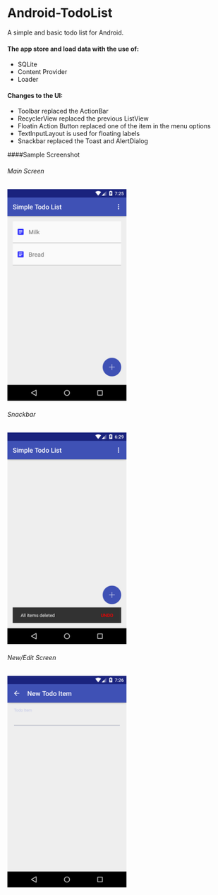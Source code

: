 # Android-TodoList
A simple and basic todo list for Android.

#### The app store and load data with the use of:
- SQLite
- Content Provider
- Loader

#### Changes to the UI:
- Toolbar replaced the ActionBar
- RecyclerView replaced the previous ListView
- Floatin Action Button replaced one of the item in the menu options
- TextInputLayout is used for floating labels
- Snackbar replaced the Toast and AlertDialog

####Sample Screenshot
###### Main Screen<br>
<img src="https://github.com/anhvannguyen/Android-TodoList/blob/master/images/Todo_List_01.png" width="270" height="480" /><br>

###### Snackbar<br>
<img src="https://github.com/anhvannguyen/Android-TodoList/blob/master/images/Todo_List_02.png" width="270" height="480" /><br>

###### New/Edit Screen<br>
<img src="https://github.com/anhvannguyen/Android-TodoList/blob/master/images/Todo_List_03.png" width="270" height="480" />
